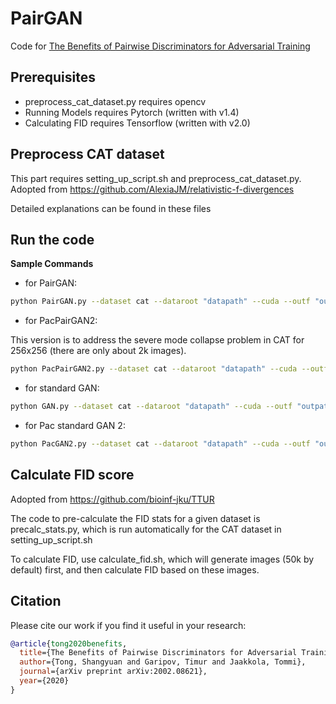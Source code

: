 # PairGAN

Code for [The Benefits of Pairwise Discriminators for Adversarial Training](https://arxiv.org/abs/2002.08621)

## Prerequisites
- preprocess_cat_dataset.py requires opencv
- Running Models requires Pytorch (written with v1.4)
- Calculating FID requires Tensorflow (written with v2.0)

## Preprocess CAT dataset
This part requires setting_up_script.sh and preprocess_cat_dataset.py. Adopted from https://github.com/AlexiaJM/relativistic-f-divergences

Detailed explanations can be found in these files

## Run the code
**Sample Commands**
- for PairGAN:

```bash
python PairGAN.py --dataset cat --dataroot "datapath" --cuda --outf "outpath" --manualSeed 1 --niter 1500 --imageSize 64 --save_freq_epoch 15
```

- for PacPairGAN2:

This version is to address the severe mode collapse problem in CAT for 256x256 (there are only about 2k images).
```bash
python PacPairGAN2.py --dataset cat --dataroot "datapath" --cuda --outf "outpath" --manualSeed 1 --niter 3500 --imageSize 256 --save_freq_epoch 35
```

- for standard GAN:

```bash
python GAN.py --dataset cat --dataroot "datapath" --cuda --outf "outpath" --manualSeed 1 --niter 1500 --imageSize 64 --save_freq_epoch 15
```

- for Pac standard GAN 2:

```bash
python PacGAN2.py --dataset cat --dataroot "datapath" --cuda --outf "outpath" --manualSeed 1 --niter 3500 --imageSize 256 --save_freq_epoch 35
```

## Calculate FID score
Adopted from https://github.com/bioinf-jku/TTUR

The code to pre-calculate the FID stats for a given dataset is precalc_stats.py, which is run automatically for the CAT dataset in setting_up_script.sh

To calculate FID, use calculate_fid.sh, which will generate images (50k by default) first, and then calculate FID based on these images.

## Citation
Please cite our work if you find it useful in your research:
```bibtex
@article{tong2020benefits,
  title={The Benefits of Pairwise Discriminators for Adversarial Training},
  author={Tong, Shangyuan and Garipov, Timur and Jaakkola, Tommi},
  journal={arXiv preprint arXiv:2002.08621},
  year={2020}
}
```
